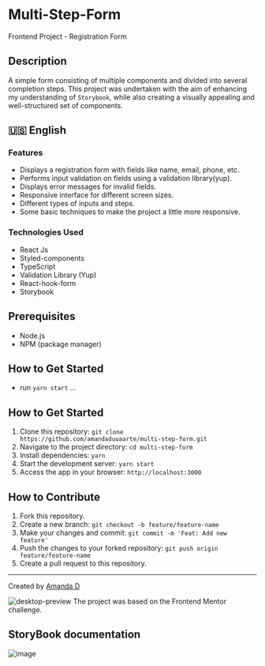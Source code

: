 # Multi-Step-Form

Frontend Project - Registration Form

## Description


A simple form consisting of multiple components and divided into several completion steps. This project was undertaken with the aim of enhancing my understanding of `Storybook`, while also creating a visually appealing and well-structured set of components.

## 🇺🇸 English

### Features

- Displays a registration form with fields like name, email, phone, etc.
- Performs input validation on fields using a validation library(yup).
- Displays error messages for invalid fields.
- Responsive interface for different screen sizes.
- Different types of inputs and steps.
- Some basic techniques to make the project a little more responsive.

### Technologies Used

- React Js
- Styled-components
- TypeScript
- Validation Library (Yup)
- React-hook-form
- Storybook


## Prerequisites

- Node.js
- NPM (package manager)

  

## How to Get Started

- run `yarn start`
...
  
## How to Get Started

1. Clone this repository: `git clone https://github.com/amandaduuaarte/multi-step-form.git`
2. Navigate to the project directory: `cd multi-step-form`
3. Install dependencies: `yarn`
4. Start the development server: `yarn start`
5. Access the app in your browser: `http://localhost:3000`

## How to Contribute

1. Fork this repository.
2. Create a new branch: `git checkout -b feature/feature-name`
3. Make your changes and commit: `git commit -m 'Feat: Add new feature'`
4. Push the changes to your forked repository: `git push origin feature/feature-name`
5. Create a pull request to this repository.

---

Created by [Amanda D](https://github.com/amandaduuaarte)

![desktop-preview](https://github.com/amandaduuaarte/multi-step-form/assets/89158507/e2fa7884-da46-482c-81d0-f88b11f201ac)
The project was based on the Frontend Mentor challenge.
## StoryBook documentation
![image](https://github.com/amandaduuaarte/multi-step-form/assets/89158507/d8329fbf-8b8b-4493-b601-eb133c805755)

